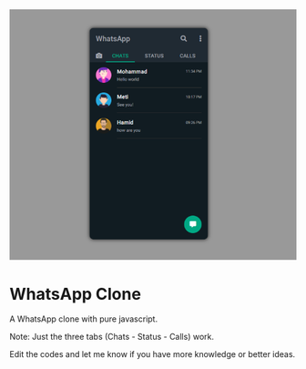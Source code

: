 <div>
  <img src="./images/page.PNG" />
  <h1>WhatsApp Clone</h1>
  <p>A WhatsApp clone with pure javascript.</p>
  <p>Note: Just the three tabs (Chats - Status - Calls) work.</p>
  <p>Edit the codes and let me know if you have more knowledge or better ideas.</p>
</div>
